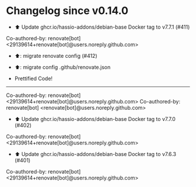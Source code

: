 # Changelog since v0.14.0
- ⬆️ Update ghcr.io/hassio-addons/debian-base Docker tag to v7.7.1 (#411)

Co-authored-by: renovate[bot] <29139614+renovate[bot]@users.noreply.github.com> 
- ⬆️: migrate renovate config (#412)

* ⬆️: migrate config .github/renovate.json

* Prettified Code!

---------

Co-authored-by: renovate[bot] <29139614+renovate[bot]@users.noreply.github.com>
Co-authored-by: renovate[bot] <renovate[bot]@users.noreply.github.com> 
- ⬆️ Update ghcr.io/hassio-addons/debian-base Docker tag to v7.7.0 (#402)

Co-authored-by: renovate[bot] <29139614+renovate[bot]@users.noreply.github.com> 
- ⬆️ Update ghcr.io/hassio-addons/debian-base Docker tag to v7.6.3 (#401)

Co-authored-by: renovate[bot] <29139614+renovate[bot]@users.noreply.github.com> 

